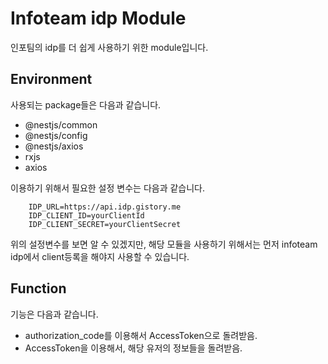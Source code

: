 # Infoteam idp Module

인포팀의 idp를 더 쉽게 사용하기 위한 module입니다.

## Environment

사용되는 package들은 다음과 같습니다.

- @nestjs/common
- @nestjs/config
- @nestjs/axios
- rxjs
- axios

이용하기 위해서 필요한 설정 변수는 다음과 같습니다.  

``` env
    IDP_URL=https://api.idp.gistory.me
    IDP_CLIENT_ID=yourClientId
    IDP_CLIENT_SECRET=yourClientSecret
```

위의 설정변수를 보면 알 수 있겠지만, 해당 모듈을 사용하기 위해서는 먼저 infoteam idp에서 client등록을 해야지 사용할 수 있습니다.

## Function

기능은 다음과 같습니다.  

- authorization_code를 이용해서 AccessToken으로 돌려받음.
- AccessToken을 이용해서, 해당 유저의 정보들을 돌려받음.
